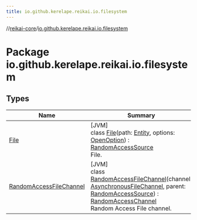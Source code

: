 ```yaml
---
title: io.github.kerelape.reikai.io.filesystem
---
```

//[reikai-core](../../index.html)/[io.github.kerelape.reikai.io.filesystem](index.html)



# Package io.github.kerelape.reikai.io.filesystem



## Types


| Name | Summary |
|---|---|
| [File](-file/index.html) | [JVM]<br>class [File](-file/index.html)(path: [Entity](../io.github.kerelape.reikai/-entity/index.html), options: [OpenOption](https://docs.oracle.com/javase/8/docs/api/java/nio/file/OpenOption.html)) : [RandomAccessSource](../io.github.kerelape.reikai.io/-random-access-source/index.html)<br>File. |
| [RandomAccessFileChannel](-random-access-file-channel/index.html) | [JVM]<br>class [RandomAccessFileChannel](-random-access-file-channel/index.html)(channel: [AsynchronousFileChannel](https://docs.oracle.com/javase/8/docs/api/java/nio/channels/AsynchronousFileChannel.html), parent: [RandomAccessSource](../io.github.kerelape.reikai.io/-random-access-source/index.html)) : [RandomAccessChannel](../io.github.kerelape.reikai.io/-random-access-channel/index.html)<br>Random Access File channel. |

